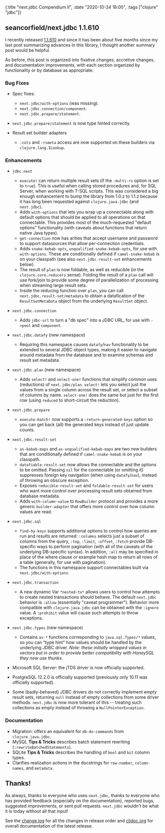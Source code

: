 {:title "next.jdbc Compendium II",
 :date "2020-10-24 18:00",
 :tags ["clojure" "jdbc"]}

## seancorfield/next.jdbc 1.1.610

I recently released [1.1.610](https://github.com/seancorfield/next-jdbc/releases/tag/v1.1.610) and since it has been about five months since my last post summarizing advances in this library, I thought another summary post would be helpful.

As before, this post is organized into fixative changes, accretive changes, and documentation improvements, with each section organized by functionality or by database as appropriate.<!-- more -->

### Bug Fixes

* Spec fixes:
  * `next.jdbc/with-options` (was missing).
  * `next.jdbc.connection/component`.
  * `next.jdbc.prepare/statement`.

* `next.jdbc.prepare/statement` is now type hinted correctly.

* Result set builder adapters
  * `:cols` and `:rsmeta` access are now supported on these builders via `clojure.lang.ILookup`.

### Enhancements

* `jdbc.next`
  * `execute!` can return multiple result sets (if the `:multi-rs` option is set to `true`). This is useful when calling stored procedures and, for SQL Server, when working with T-SQL scripts. This was considered a big enough enhancement to bump the library from 1.0.z to 1.1.z because it has long been requested against `clojure.java.jdbc` (and `next.jdbc`).
  * Adds `with-options` that lets you wrap up a connectable along with default options that should be applied to all operations on that connectable. This provides most of the much-requested "default options" functionality (with caveats about functions that return native Java types).
  * `get-connection` now has arities that accept username and password to support datasources that allow per-connection credentials.
  * Adds `snake-kebab-opts`, `unqualified-snake-kebab-opts`, for use with `with-options`. These are conditionally defined if `camel-snake-kebab` is on your classpath (see also `next.jdbc.result-set` enhancements below).
  * The result of `plan` is now foldable, as well as reducible (in the `clojure.core.reducers` sense). Folding the result of a `plan` call will use fork/join to provide some degree of parallelization of processing when streaming large result sets.
  * Inside the reducing function over `plan`, you can call `next.jdbc.result-set/metadata` to obtain a datafication of the `ResultSetMetaData` object from the underlying `ResultSet` object.

* `next.jdbc.connection`
  * Adds `jdbc-url` to turn a "db spec" into a JDBC URL, for use with `->pool` and `component`.

* `next.jdbc.datafy` (new namespace)
  * Requiring this namespace causes `datafy`/`nav` functionality to be extended to several JDBC object types, making it easier to navigate around metadata from the database and to examine schemas and result set metadata.

* `next.jdbc.plan` (new namespace)
  * Adds `select!` and `select-one!` functions that simplify common uses (reductions) of `next.jdbc/plan`. `select!` lets you select just the values from a single column across the result set, or select a subset of columns by name. `select-one!` does the same but just for the first row (using `reduced` to short-circuit the reduction).

* `next.jdbc.prepare`
  * `execute-batch!` now supports a `:return-generated-keys` option so you can get back (all) the generated keys instead of just update counts.

* `next.jdbc.result-set`
  * `as-kebab-maps` and `as-unqualified-kebab-maps` are two new builders that are conditionally defined if `camel-snake-kebab` is on your classpath.
  * `datafiable-result-set` now allows the connectable and the options to be omitted. Passing `nil` for the connectable (or omitting it) suppresses foreign key navigation (when using `datafy`/`nav`), instead of throwing an obscure exception.
  * Exposes `reducible-result-set` and `foldable-result-set` for users who want more control over processing result sets obtained from database metadata.
  * Adds `with-column-value` to `RowBuilder` protocol and provides a more generic `builder-adapter` that offers more control over how column values are read.

* `next.jdbc.sql`
  * `find-by-keys` supports additional options to control how queries are run and results are returned: `:columns` selects just a subset of columns from the query, `:top`, `:limit`, `:offset`, `:fetch` provide DB-specific ways to perform pagination (with all of the caveats of the underlying DB-specific syntax). In addition, `:all` may be specified in place of the where clause or example hash map to return all rows of a table (generally, for use with pagination).
  * The functions in this namespace support connectables built via `next.jdbc/with-options`.

* `next.jdbc.transaction`
  * A new dynamic Var `*nested-tx*` allows users to control how attempts to create nested transactions should behave. The default `next.jdbc` behavior is `:allow` (essentially "caveat programmer"). Behavior more compatible with `clojure.java.jdbc` can be obtained with the `:ignore` value. A `:prohibit` value will cause such attempts to throw exceptions.

* `next.jdbc.types` (new namespace)
  * Contains `as-*` functions corresponding to `java.sql.Types/*` values, so you can "type hint" how values should be handled by the underlying JDBC driver. _Note: these initially wrapped values in vectors but in order to provide better compatibility with HoneySQL they now use thunks._

* Microsoft SQL Server: the jTDS driver is now officially supported.

* PostgreSQL 12.2.0 is officially supported (previously only 10.11 was officially supported).

* Some (badly-behaved) JDBC drivers do not correctly implement empty result sets, returning `null` instead of empty collections from some driver methods. `next.jdbc` is now more tolerant of this -- treating such collections as empty instead of throwing a `NullPointerException`.

### Documentation

* Migration: offers an equivalent for `db-do-commands` from `clojure.java.jdbc`.
* MySQL **Tips & Tricks** describes batch statement rewriting (`:rewriteBatchedStatements`).
* SQLite **Tips & Tricks** describes the handling of `bool` and `bit` column types.
* Clarifies realization actions in the docstrings for `row-number`, `column-names`, and `metadata`.

## Thanks!

As always, thanks to everyone who uses `next.jdbc`, thanks to everyone who has provided feedback (especially on the documentation), reported bugs, suggested improvements, or sent pull requests. `next.jdbc` wouldn't be what it is today without all that input!

See the [change log](https://github.com/seancorfield/next-jdbc/blob/master/CHANGELOG.md) for all the changes in release order and [cljdoc.org](https://cljdoc.org/d/seancorfield/next.jdbc) for overall documentation of the latest release.
